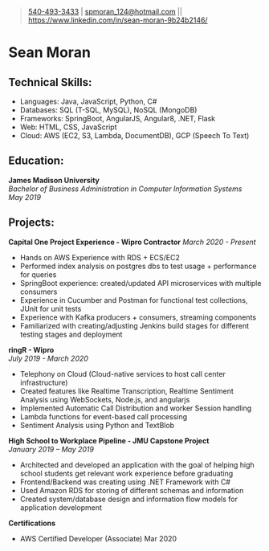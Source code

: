 > [540-493-3433](tel:5404933433) | [spmoran_124@hotmail.com](mailto:spmoran_124@hotmail.com)
> || https://www.linkedin.com/in/sean-moran-9b24b2146/
# Sean Moran


## Technical Skills:
-	Languages: Java, JavaScript, Python, C#
-	Databases: SQL (T-SQL, MySQL), NoSQL (MongoDB)
-	Frameworks: SpringBoot, AngularJS, Angular8, .NET, Flask
-	Web: HTML, CSS, JavaScript
-   Cloud: AWS (EC2, S3, Lambda, DocumentDB), GCP (Speech To Text)

## Education:
**James Madison University**			  		       
*Bachelor of Business Administration in Computer Information Systems*           
*May 2019*

## Projects:

**Capital One Project Experience - Wipro Contractor**
*March 2020 - Present*
-   Hands on AWS Experience with RDS + ECS/EC2
-   Performed index analysis on postgres dbs to test usage + performance for queries
-	SpringBoot experience: created/updated API microservices with multiple consumers
-	Experience in Cucumber and Postman for functional test collections, JUnit for unit tests
-	Experience with Kafka producers + consumers, streaming components
-	Familiarized with creating/adjusting Jenkins build stages for different testing stages and deployment

**ringR - Wipro**											 
*July 2019 - March 2020*
-	Telephony on Cloud (Cloud-native services to host call center infrastructure)
-	Created features like Realtime Transcription, Realtime Sentiment Analysis using WebSockets, Node.js, and angularjs
-	Implemented Automatic Call Distribution and worker Session handling
-	Lambda functions for event-based call processing
-   Sentiment Analysis using Python and TextBlob

**High School to Workplace Pipeline - JMU Capstone Project**		          
*January 2019 – May 2019*
-	Architected and developed an application with the goal of helping high school students get relevant work experience before graduating
-	Frontend/Backend was creating using .NET Framework with C#
-	Used Amazon RDS for storing of different schemas and information
-	Created system/database design and information flow models for application development


**Certifications**
-	AWS Certified Developer (Associate) 			                  Mar 2020
